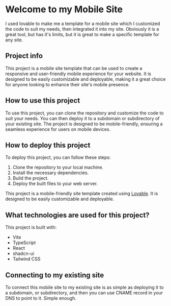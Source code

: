 # Welcome to my Mobile Site
I used lovable to make me a template for a mobile site which I customized the code to suit my needs, then integrated it into my site.  Obviously it is a great tool, but has it's limits, but it is great to make a specific template for any site.

## Project info
This project is a mobile site template that can be used to create a responsive and user-friendly mobile experience for your website. It is designed to be easily customizable and deployable, making it a great choice for anyone looking to enhance their site's mobile presence.

## How to use this project
To use this project, you can clone the repository and customize the code to suit your needs. You can then deploy it to a subdomain or subdirectory of your existing site. The project is designed to be mobile-friendly, ensuring a seamless experience for users on mobile devices.

## How to deploy this project
To deploy this project, you can follow these steps:
1. Clone the repository to your local machine.
2. Install the necessary dependencies.
3. Build the project.
4. Deploy the built files to your web server.

This project is a mobile-friendly site template created using [Lovable](https://lovable.dev). It is designed to be easily customizable and deployable.

## What technologies are used for this project?

This project is built with:

- Vite
- TypeScript
- React
- shadcn-ui
- Tailwind CSS

## Connecting to my existing site

To connect this mobile site to my existing site is as simple as deploying it to a subdomain, or subdirectory, and then you can use CNAME record in your DNS to point to it.  Simple enough.
